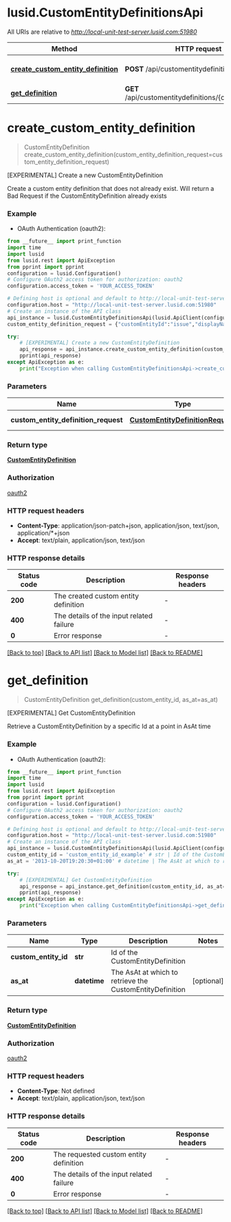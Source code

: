 # lusid.CustomEntityDefinitionsApi

All URIs are relative to *http://local-unit-test-server.lusid.com:51980*

Method | HTTP request | Description
------------- | ------------- | -------------
[**create_custom_entity_definition**](CustomEntityDefinitionsApi.md#create_custom_entity_definition) | **POST** /api/customentitydefinitions | [EXPERIMENTAL] Create a new CustomEntityDefinition
[**get_definition**](CustomEntityDefinitionsApi.md#get_definition) | **GET** /api/customentitydefinitions/{customEntityId} | [EXPERIMENTAL] Get CustomEntityDefinition


# **create_custom_entity_definition**
> CustomEntityDefinition create_custom_entity_definition(custom_entity_definition_request=custom_entity_definition_request)

[EXPERIMENTAL] Create a new CustomEntityDefinition

Create a custom entity definition that does not already exist. Will return a Bad Request if the CustomEntityDefinition already exists

### Example

* OAuth Authentication (oauth2):
```python
from __future__ import print_function
import time
import lusid
from lusid.rest import ApiException
from pprint import pprint
configuration = lusid.Configuration()
# Configure OAuth2 access token for authorization: oauth2
configuration.access_token = 'YOUR_ACCESS_TOKEN'

# Defining host is optional and default to http://local-unit-test-server.lusid.com:51980
configuration.host = "http://local-unit-test-server.lusid.com:51980"
# Create an instance of the API class
api_instance = lusid.CustomEntityDefinitionsApi(lusid.ApiClient(configuration))
custom_entity_definition_request = {"customEntityId":"issue","displayName":"Issue","description":"Represents an issue in the system","fieldSchema":[{"name":"Assigned","temporality":"Bitemporal","type":"bool","required":true},{"name":"Status","temporality":"Bitemporal","type":"string","required":true},{"name":"Effort In Days","temporality":"Monotemporal","type":"number","required":false},{"name":"DateCreated","temporality":"Monotemporal","type":"datetime","required":true}]} # CustomEntityDefinitionRequest | The CustomEntityDefinitionRequest (optional)

try:
    # [EXPERIMENTAL] Create a new CustomEntityDefinition
    api_response = api_instance.create_custom_entity_definition(custom_entity_definition_request=custom_entity_definition_request)
    pprint(api_response)
except ApiException as e:
    print("Exception when calling CustomEntityDefinitionsApi->create_custom_entity_definition: %s\n" % e)
```

### Parameters

Name | Type | Description  | Notes
------------- | ------------- | ------------- | -------------
 **custom_entity_definition_request** | [**CustomEntityDefinitionRequest**](CustomEntityDefinitionRequest.md)| The CustomEntityDefinitionRequest | [optional] 

### Return type

[**CustomEntityDefinition**](CustomEntityDefinition.md)

### Authorization

[oauth2](../README.md#oauth2)

### HTTP request headers

 - **Content-Type**: application/json-patch+json, application/json, text/json, application/*+json
 - **Accept**: text/plain, application/json, text/json

### HTTP response details
| Status code | Description | Response headers |
|-------------|-------------|------------------|
**200** | The created custom entity definition |  -  |
**400** | The details of the input related failure |  -  |
**0** | Error response |  -  |

[[Back to top]](#) [[Back to API list]](../README.md#documentation-for-api-endpoints) [[Back to Model list]](../README.md#documentation-for-models) [[Back to README]](../README.md)

# **get_definition**
> CustomEntityDefinition get_definition(custom_entity_id, as_at=as_at)

[EXPERIMENTAL] Get CustomEntityDefinition

Retrieve a CustomEntityDefinition by a specific Id at a point in AsAt time

### Example

* OAuth Authentication (oauth2):
```python
from __future__ import print_function
import time
import lusid
from lusid.rest import ApiException
from pprint import pprint
configuration = lusid.Configuration()
# Configure OAuth2 access token for authorization: oauth2
configuration.access_token = 'YOUR_ACCESS_TOKEN'

# Defining host is optional and default to http://local-unit-test-server.lusid.com:51980
configuration.host = "http://local-unit-test-server.lusid.com:51980"
# Create an instance of the API class
api_instance = lusid.CustomEntityDefinitionsApi(lusid.ApiClient(configuration))
custom_entity_id = 'custom_entity_id_example' # str | Id of the CustomEntityDefinition
as_at = '2013-10-20T19:20:30+01:00' # datetime | The AsAt at which to retrieve the CustomEntityDefinition (optional)

try:
    # [EXPERIMENTAL] Get CustomEntityDefinition
    api_response = api_instance.get_definition(custom_entity_id, as_at=as_at)
    pprint(api_response)
except ApiException as e:
    print("Exception when calling CustomEntityDefinitionsApi->get_definition: %s\n" % e)
```

### Parameters

Name | Type | Description  | Notes
------------- | ------------- | ------------- | -------------
 **custom_entity_id** | **str**| Id of the CustomEntityDefinition | 
 **as_at** | **datetime**| The AsAt at which to retrieve the CustomEntityDefinition | [optional] 

### Return type

[**CustomEntityDefinition**](CustomEntityDefinition.md)

### Authorization

[oauth2](../README.md#oauth2)

### HTTP request headers

 - **Content-Type**: Not defined
 - **Accept**: text/plain, application/json, text/json

### HTTP response details
| Status code | Description | Response headers |
|-------------|-------------|------------------|
**200** | The requested custom entity definition |  -  |
**400** | The details of the input related failure |  -  |
**0** | Error response |  -  |

[[Back to top]](#) [[Back to API list]](../README.md#documentation-for-api-endpoints) [[Back to Model list]](../README.md#documentation-for-models) [[Back to README]](../README.md)

